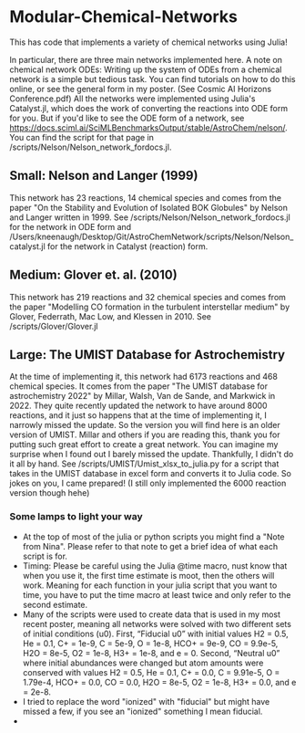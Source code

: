 
# Modular-Chemical-Networks
This has code that implements a variety of chemical networks using Julia!



In particular, there are three main networks implemented here. A note on chemical network ODEs: Writing up the system of ODEs from a chemical network is a simple but tedious task. You can find tutorials on how to do this online, or see the general form in my poster. (See Cosmic AI Horizons Conference.pdf) All the networks were implemented using Julia's Catalyst.jl, which does the work of converting the reactions into ODE form for you. But if you'd like to see the ODE form of a network, see https://docs.sciml.ai/SciMLBenchmarksOutput/stable/AstroChem/nelson/. You can find the script for that page in /scripts/Nelson/Nelson_network_fordocs.jl. 

## Small: Nelson and Langer (1999)
This network has 23 reactions, 14 chemical species and comes from the paper "On the Stability and Evolution of Isolated BOK Globules" by Nelson and Langer written in 1999. 
See /scripts/Nelson/Nelson_network_fordocs.jl for the network in ODE form and /Users/kneenaugh/Desktop/Git/AstroChemNetwork/scripts/Nelson/Nelson_catalyst.jl for the network in Catalyst (reaction) form. 

## Medium: Glover et. al. (2010)
This network has 219 reactions and 32 chemical species and comes from the paper "Modelling CO formation in the turbulent interstellar medium" by Glover, Federrath, Mac Low, and Klessen in 2010. 
See /scripts/Glover/Glover.jl

## Large: The UMIST Database for Astrochemistry
At the time of implementing it, this network had 6173 reactions and 468 chemical species. It comes from the paper "The UMIST database for astrochemistry 2022" by Millar, Walsh, Van de Sande, and Markwick in 2022. They quite recently updated the network to have around 8000 reactions, and it just so happens that at the time of implementing it, I narrowly missed the update. So the version you will find here is an older version of UMIST. Millar and others if you are reading this, thank you for putting such great effort to create a great network. You can imagine my surprise when I found out I barely missed the update. Thankfully, I didn't do it all by hand. See /scripts/UMIST/Umist_xlsx_to_julia.py for a script that takes in the UMIST database in excel form and converts it to Julia code. So jokes on you, I came prepared! (I still only implemented the 6000 reaction version though hehe)

### Some lamps to light your way
- At the top of most of the julia or python scripts you might find a "Note from Nina". Please refer to that note to get a brief idea of what each script is for. 
- Timing: Please be careful using the Julia @time macro, nust know that when you use it, the first time estimate is moot, then the others will work. Meaning for each function in your julia script that you want to time, you have to put the time macro at least twice and only refer to the second estimate.
- Many of the scripts were used to create data that is used in my most recent poster, meaning all networks were solved with two  different  sets  of  initial conditions (u0). First, “Fiducial u0” with initial values H2 = 0.5, He = 0.1, C+ = 1e-9, C = 5e-9, O = 1e-8, HCO+ = 9e-9, CO = 9.9e-5, H2O = 8e-5, O2 = 1e-8, H3+ = 1e-8, and e = 0. Second, “Neutral u0” where initial abundances were changed  but  atom  amounts were conserved with values H2 = 0.5, He = 0.1, C+ = 0.0,  C = 9.91e-5, O = 1.79e-4, HCO+ = 0.0, CO = 0.0, H2O = 8e-5, O2 = 1e-8, H3+ = 0.0, and e = 2e-8. 
- I tried to replace the word "ionized" with "fiducial" but might have missed a few, if you see an "ionized" something I mean fiducial.
- 
